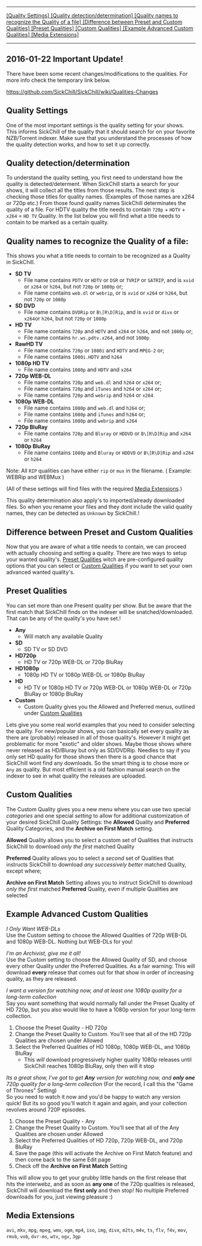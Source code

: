 ***
[ [Quality Settings] ](https://github.com/SickChill/SickChill/wiki/Quality-Settings#quality-settings) [ [Quality detection/determination] ](https://github.com/SickChill/SickChill/wiki/Quality-Settings#quality-detectiondetermination) [ [Quality names to recognize the Quality of a file] ](https://github.com/SickChill/SickChill/wiki/Quality-Settings#quality-names-to-recognize-the-quality-of-a-file) [ [Difference between Preset and Custom Qualities] ](https://github.com/SickChill/SickChill/wiki/Quality-Settings#difference-between-preset-and-custom-qualities) [ [Preset Qualities] ](https://github.com/SickChill/SickChill/wiki/Quality-Settings#preset-qualities) [ [Custom Qualities] ](https://github.com/SickChill/SickChill/wiki/Quality-Settings#custom-qualities) [ [Example Advanced Custom Qualities] ](https://github.com/SickChill/SickChill/wiki/Quality-Settings#example-advanced-custom-qualities) [ [Media Extensions] ](https://github.com/SickChill/SickChill/wiki/Quality-Settings#media-extensions)
***


## 2016-01-22 Important Update!

There have been some recent changes/modifications to the qualities. For more info check the temporary link below.  

https://github.com/SickChill/SickChill/wiki/Qualities-Changes


## Quality Settings

One of the most important settings is the quality setting for your shows. This informs SickChill of the quality that it should search for on your favorite NZB/Torrent indexer. Make sure that you understand the processes of how the quality detection works, and how to set it up correctly.   
  

## Quality detection/determination  

To understand the quality setting, you first need to understand how the quality is detected/determent.
When SickChill starts a search for your shows, it will collect all the titles from those results. The next step is checking those titles for quality names. (Examples of those names are x264 or 720p etc.) From those found quality names SickChill determinates the quality of a file. For HDTV quality the title needs to contain `720p` + `HDTV` + `x264` = `HD TV` Quality.
In the list below you will find what a title needs to contain to be marked as a certain quality.
 
## Quality names to recognize the Quality of a file:  

This shows you what a title needs to contain to be recognized as a Quality in SickChill.

* **SD TV**
    * File name contains `PDTV` or `HDTV` or `DSR` or `TVRIP` or `SATRIP`, and is `xvid` or `x264` or `h264`, but not `720p` or `1080p` or;
    * File name contains `web.dl` or `webrip`, or is `xvid` or `x264` or `h264`, but not `720p` or `1080p`
* **SD DVD**
    * File name contains `DVDRip` or `B\[R\D]Rip`, and is `xvid` or `divx` or `x264`or `h264`, but not `720p` or `1080p`
* **HD TV**
    * File name contains `720p` and `HDTV` and `x264` or `h264`, and not `1080p` or;
    * File name contains `hr.ws.pdtv.x264`, and not `1080p`
* **RawHD TV**
    * File name contains `720p` or `1080i` and `HDTV` and `MPEG-2` or;
    * File name contains `1080i.HDTV` and `h264`
* **1080p HD TV**
    * File name contains `1080p` and `HDTV` and `x264`
* **720p WEB-DL**
    * File name contains `720p` and `web.dl` and `h264` or `x264` or;
    * File name contains `720p` and `iTunes` and `h264` or `x264` or;
    * File name contains `720p` and `webrip` and `h264` or `x264`
* **1080p WEB-DL**
    * File name contains `1080p` and `web.dl` and `h264` or;
    * File name contains `1080p` and `iTunes` and `h264` or;
    * File name contains `1080p` and `webrip` and `x264`
* **720p BluRay**
    * File name contains `720p` and `Bluray` or `HDDVD` or `B\[R\D]Rip` and `x264` or `h264`
* **1080p BluRay**
    * File name contains `1080p` and `Bluray` or `HDDVD` or `B\[R\D]Rip` and `x264` or `h264` 

Note: All `RIP` qualities can have either `rip` or `mux` in the filename. ( Example: WEBRip and WEBMux )

(All of these settings will find files with the required [Media Extensions](https://github.com/SickChill/SickChill/wiki/Quality-Settings#media-extensions).)  

This quality determination also apply's to imported/already downloaded files. So when you rename your files and they dont include the valid quality names, they can be detected as `Unknown` by SickChill.!  

  
## Difference between Preset and Custom Qualities

Now that you are aware of what a title needs to contain, we can proceed with actually choosing and setting a quality. There are two ways to setup your wanted quality's. [Preset Qualities](https://github.com/SickChill/SickChill/wiki/Quality-Settings#preset-qualities) witch are pre-configured quality options that you can select or [Custom Qualities](https://github.com/SickChill/SickChill/wiki/Quality-Settings#custom-qualities) if you want to set your own advanced wanted quality's.  


## Preset Qualities  

You can set more than one Present quality per show. But be aware that the first match that SickChill finds on the indexer will be snatched/downloaded. That can be any of the quality's you have set.!  

* **Any**
    * Will match any available Quality
* **SD**
    * SD TV or SD DVD
* **HD720p**
    * HD TV or 720p WEB-DL or 720p BluRay
* **HD1080p**
    * 1080p HD TV or 1080p WEB-DL or 1080p BluRay
* **HD**
    * HD TV or 1080p HD TV or 720p WEB-DL or 1080p WEB-DL or 720p BluRay or 1080p BluRay
* **Custom**
    * Custom Quality gives you the Allowed and Preferred menus, outlined under [Custom Qualities](https://github.com/SickChill/SickChill/wiki/Quality-Settings#custom-qualities)  
  

Lets give you some real world examples that you need to consider selecting the quality.
For new/popular shows, you can basically set every quality as there are (probably) released in all of those quality's.
However it might get problematic for more "exotic" and older shows. Maybe those shows where never released as HD/Bluray but only as SD/DVDRip. Needles to say if you only set HD quality for those shows then there is a good chance that SickChill wont find any downloads. So the smart thing is to chose more or `Any` as quality. But most efficient is a old fashion manual search on the indexer to see in what quality the releases are uploaded.

## Custom Qualities

The Custom Quality gives you a new menu where you can use two special _categories_ and one special _setting_ to allow for additional customization of your desired SickChill Quality Settings: the **Allowed** Quality and **Preferred** Quality Categories, and the **Archive on First Match** setting.

**Allowed** Quality allows you to select a custom set of Qualities that instructs SickChill to download _only the first_ matched Quality

**Preferred** Quality allows you to select a _second_ set of Qualities that instructs SickChill to download _any successively better_ matched Quality, except where;

**Archive on First Match** Setting allows you to instruct SickChill to download _only the first_ matched **Preferred** Quality, even if multiple Qualities are selected
  

## Example Advanced Custom Qualities

_I Only Want WEB-DLs_  
Use the Custom setting to choose the Allowed Qualities of 720p WEB-DL and 1080p WEB-DL.  Nothing but WEB-DLs for you!

_I'm an Archivist, give me it all!_  
Use the Custom setting to choose the Allowed Quality of SD, and choose every other Quality under the Preferred Qualities.  As a fair warning: This will download **every** release that comes out for that show in order of increasing quality, as they are released.

_I want a version for watching now, and at least one 1080p quality for a long-term collection_  
Say you want something that would normally fall under the Preset Quality of HD 720p, but you also would like to have a 1080p version for your long-term collection.
1) Choose the Preset Quality - HD 720p  
2) Change the Preset Quality to Custom.  You'll see that all of the HD 720p Qualities are chosen under Allowed  
3) Select the Preferred Qualities of HD 1080p, 1080p WEB-DL, and 1080p BluRay  
    * This _will_ download progressively higher quality 1080p releases until SickChill reaches 1080p BluRay, only then will it stop  

_Its a great show, I've got to get **Any** version for watching now, and **only one** 720p quality for a long-term collection_  (For the record, I call this the "Game of Thrones" Setting)  
So you need to watch it now and you'd be happy to watch any version quick! But its so good you'll watch it again and again, and your collection revolves around 720P episodes.  
1) Choose the Preset Quality - Any  
2) Change the Preset Quality to Custom.  You'll see that all of the Any Qualities are chosen under Allowed  
3) Select the Preferred Qualities of HD 720p, 720p WEB-DL, and 720p BluRay  
4) Save the page (this will activate the Archive on First Match feature) and then come back to the same Edit page  
5) Check off the **Archive on First Match** Setting  

This will allow you to get your grubby little hands on the first release that hits the interwebz, and as soon as **any one** of the 720p qualities is released, SickChill will download the **first only** and then stop!  No multiple Preferred downloads for you, just viewing pleasure :)  
  
  
## Media Extensions
`avi`, `mkv`, `mpg`, `mpeg`, `wmv`, `ogm`, `mp4`, `iso`, `img`, `divx`, `m2ts`, `m4v`, `ts`, `flv`, `f4v`, `mov`, `rmvb`, `vob`, `dvr-ms`, `wtv`, `ogv`, `3gp`
